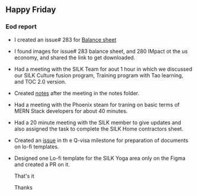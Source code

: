 ## Happy Friday
### Eod report

- I created an issue# 283 for [Balance sheet](https://github.com/NoteHive/Silk-Corp-Guide/issues/283)
- I found images for issue# 283 balance sheet, and 280 IMpact ot the us economy, and shared the link to get downloaded.
- Had a meeting with the SILK Team for aout 1 hour in which we discussed our SILK Culture fusion program, Training program with Tao learning, and TOC 2.0 version.
- Created [notes](https://github.com/NoteHive/Silk-Corp-Guide/blob/gh-pages/research/meetings/SILK%20Q-visa%20meeting.md) after the meeting in the notes folder.
- Had a meeting with the Phoenix steam for traning on basic terms of MERN Stack developers for about 40 minutes.
- Had a 20 minute meeting with the SILK member to give updates and also assigned the task to complete the SILK Home contractors sheet.
- Created an [issue](https://github.com/NoteHive/Silk-Corp-Guide/issues/284) in th e Q-visa milestone for preparation of documents on lo-fi templates.
- Designed one Lo-fi template for the SILK Yoga area only on the Figma and created a PR on it.

  That's it

   Thanks  
